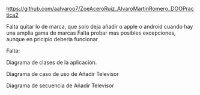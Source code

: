 https://github.com/aalvaroo7/ZoeAceroRuiz_AlvaroMartinRomero_DOOPractica2

Falta quitar lo de marca, que solo deja añadir o apple o android cuando hay una amplia gama de marcas
Falta probar mas posibles excepciones, aunque en pricipio deberia funcionar

Falta:

Diagrama de clases de la aplicación.

Diagrama de caso de uso de Añadir Televisor

Diagrama de secuencia de Añadir Televisor